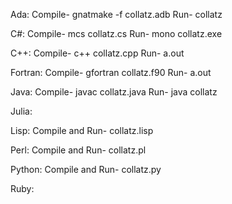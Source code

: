 Ada: Compile- gnatmake -f collatz.adb Run- collatz

C#: Compile- mcs collatz.cs Run- mono collatz.exe

C++: Compile- c++ collatz.cpp Run- a.out

Fortran: Compile- gfortran collatz.f90 Run- a.out

Java: Compile- javac collatz.java Run- java collatz

Julia:

Lisp: Compile and Run- collatz.lisp

Perl: Compile and Run- collatz.pl

Python: Compile and Run- collatz.py

Ruby: